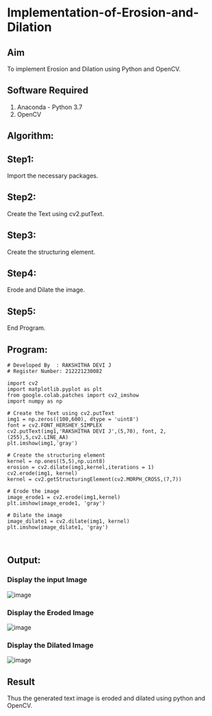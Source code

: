 # Implementation-of-Erosion-and-Dilation
## Aim
To implement Erosion and Dilation using Python and OpenCV.
## Software Required
1. Anaconda - Python 3.7
2. OpenCV
## Algorithm:
## Step1:
Import the necessary packages.

## Step2:
Create the Text using cv2.putText.

## Step3:
Create the structuring element.

## Step4:
Erode and Dilate the image.

## Step5:
End Program.


 
## Program:
```
# Developed By  : RAKSHITHA DEVI J
# Register Number: 212221230082

import cv2
import matplotlib.pyplot as plt 
from google.colab.patches import cv2_imshow
import numpy as np

# Create the Text using cv2.putText
img1 = np.zeros((100,600), dtype = 'uint8')
font = cv2.FONT_HERSHEY_SIMPLEX
cv2.putText(img1,'RAKSHITHA DEVI J',(5,70), font, 2,(255),5,cv2.LINE_AA)
plt.imshow(img1,'gray')

# Create the structuring element
kernel = np.ones((5,5),np.uint8)
erosion = cv2.dilate(img1,kernel,iterations = 1)
cv2.erode(img1, kernel)
kernel = cv2.getStructuringElement(cv2.MORPH_CROSS,(7,7))

# Erode the image
image_erode1 = cv2.erode(img1,kernel)
plt.imshow(image_erode1, 'gray')

# Dilate the image
image_dilate1 = cv2.dilate(img1, kernel)
plt.imshow(image_dilate1, 'gray')



```
## Output:

### Display the input Image
![image](https://github.com/Rakshithadevi/Implementation-of-Erosion-and-Dilation/assets/94165326/ad0277d9-9243-4c1f-8a55-1265797f37df)
### Display the Eroded Image
![image](https://github.com/Rakshithadevi/Implementation-of-Erosion-and-Dilation/assets/94165326/dcfb200f-32be-4035-9d8b-4db6f8bc5a1b)
### Display the Dilated Image
![image](https://github.com/Rakshithadevi/Implementation-of-Erosion-and-Dilation/assets/94165326/9391ca11-a6d3-4922-a64f-a0739fdd0c2c)

## Result
Thus the generated text image is eroded and dilated using python and OpenCV.
